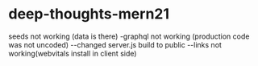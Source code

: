 # deep-thoughts-mern21
seeds not working (data is there)
-graphql not working (production code was not uncoded)
--changed server.js build to public 
--links not working(webvitals install in client side)